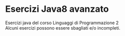 # Esercizi Java8 avanzato
Esercizi java del corso Linguaggi di Programmazione 2 <br>
Alcuni esercizi possono essere sbagliati e/o incompleti. 
